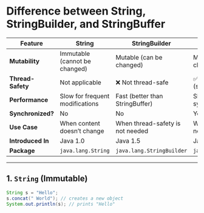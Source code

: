 # Difference between String, StringBuilder, and StringBuffer

| Feature              | String                          | StringBuilder                     | StringBuffer                     |
|----------------------|----------------------------------|------------------------------------|----------------------------------|
| **Mutability**       | Immutable (cannot be changed)   | Mutable (can be changed)          | Mutable (can be changed)         |
| **Thread-Safety**    | Not applicable                  | ❌ Not thread-safe                | ✅ Thread-safe (synchronized)     |
| **Performance**      | Slow for frequent modifications | Fast (better than StringBuffer)   | Slower due to synchronization     |
| **Synchronized?**    | No                              | No                                | Yes                              |
| **Use Case**         | When content doesn’t change     | When thread-safety is not needed | When thread-safety is needed     |
| **Introduced In**    | Java 1.0                        | Java 1.5                          | Java 1.0                         |
| **Package**          | `java.lang.String`              | `java.lang.StringBuilder`         | `java.lang.StringBuffer`         |

---

## 1. `String` (Immutable)

```java
String s = "Hello";
s.concat(" World"); // creates a new object
System.out.println(s); // prints "Hello"
